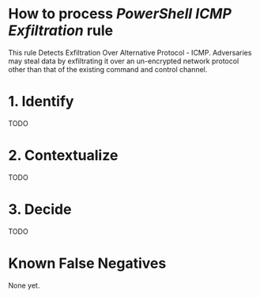 # How to process *PowerShell ICMP Exfiltration* rule
This rule Detects Exfiltration Over Alternative Protocol - ICMP. Adversaries may steal data by exfiltrating it over an un-encrypted network protocol other than that of the existing command and control channel.

# 1. Identify
TODO

# 2. Contextualize
TODO

# 3. Decide
TODO

# Known False Negatives
None yet.
